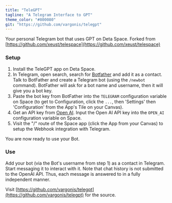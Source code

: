 ```yaml
---
title: "TeleGPT"
tagline: "A Telegram Interface to GPT"
theme_color: "#800080"
git: "https://github.com/vargonis/telegpt"
---
```


Your personal Telegram bot that uses GPT on Deta Space. Forked from [https://github.com/xeust/telespace](https://github.com/xeust/telespace)

### Setup

1. Install the TeleGPT app on Deta Space.
2. In Telegram, open search, search for [Botfather](https://t.me/botfather) and add it as a contact. Talk to BotFather and create a Telegram bot (using the  `/newbot` command). BotFather will ask for a bot name and username, then it will give you a bot key.
3. Paste the bot key from BotFather into the `TELEGRAM` configuration variable on Space (to get to Configuration, click the `...`, then 'Settings' then 'Configuration' from the App's Tile on your Canvas).
4. Get an API key from [Open AI](https://beta.openai.com/account/api-keys). Input the Open AI API key into the `OPEN_AI` configuration variable on Space.
5. Visit the "/" route of the Space app (click the App from your Canvas) to setup the Webhook integration with Telegram.

You are now ready to use your Bot.

### Use

Add your bot (via the Bot's username from step 1) as a contact in Telegram. Start messaging it to interact with it. 
Note that chat history is not submitted to the OpenAI API. Thus, each message is answered to in a fully independent manner.

Visit [https://github.com/vargonis/telegpt](https://github.com/vargonis/telegpt) for the source.